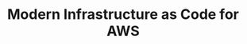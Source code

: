 ---
title: Modern Infrastructure as Code for AWS
layout: aws
url: /aws

meta_desc: Build, deploy & manage AWS Infrastructure as Code with TypeScript, Python, Go and C#. Use existing software engineering tools & practices with infrastructure.

hero:
    title: Cloud Engineering for AWS
    description: |
        Pulumi's [infrastructure as code](/what-is/what-is-infrastructure-as-code/)
        SDK enables you to build, deploy, and manage your AWS infrastructure faster
        and with more confidence, using modern programming languages and software engineering
        practices. Leverage the full expressivity of languages like [TypeScript/JavaScript](/docs/intro/languages/javascript/),
        [Python](/docs/intro/languages/python/), [Go](/docs/intro/languages/go/), and [C#](/docs/intro/languages/dotnet/) to build any cloud architecture including containers, serverless, and server-based.

awsx_code: |
    import * as eks from "@pulumi/eks";

    // Create an EKS cluster with the default configuration.
    const cluster = new eks.Cluster("my-cluster", {
        desiredCapacity: 5,
        minSize: 3,
        maxSize: 5,
        deployDashboard: false,
        enabledClusterLogTypes: [
            "api",
            "audit",
            "authenticator",
        ],
    });

    // Export the cluster's kubeconfig.
    export const kubeconfig = cluster.kubeconfig;

automation_api_code: |
    func NewAddCmd() *cobra.Command {
        return &cobra.Command{
            Use:   "add",
            Short: "add deploys an additional vm stack",
            Run: func(cmd *cobra.Command, args []string) {
                stackName := fmt.Sprintf("vmgr%d", rangeIn(10000000, 99999999))
                s, err := auto.NewStackInlineSource(ctx, stackName, projectName, nil)
                subnetID, rgName, err := EnsureNetwork(ctx, projectName)
                stack.SetProgram(GetDeployVMFunc(subnetID, rgName))
                stdoutStreamer := optup.ProgressStreams(os.Stdout)

                res, err := s.Up(ctx, stdoutStreamer)
                if err != nil {
                    fmt.Printf("Failed to deploy vm stack: %v\n", err)
                    os.Exit(1)
                }
                fmt.Printf("deployed server running at public IP %s\n", res.Outputs["ip"].Value)
            },
        }
    }

contact_us_form:
    section_id: contact-us
    hubspot_form_id: 8a0e0f30-b43e-468e-98cc-6b5d481e8660
    headline: Need help with cloud-native infrastructure as code on AWS?
    quote:
        title: Learn how top engineering teams are using Pulumi's SDK to create, deploy, and manage AWS resources.
        name: Josh Imhoff
        name_title: Site Reliability Engineer, Cockroach Labs
        content: |
            We are building a distributed-database-as-a-service product that runs on Kubernetes clusters across
            multiple public clouds including GCP, AWS and others. Pulumi's declarative model, the support for real
            programming languages, and the uniform workflow on any cloud make our SRE team much more efficient.
---